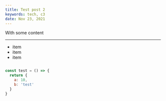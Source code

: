 ```yaml
---
title: Test post 2
keywords: tech, c3
date: Nov 23, 2021
---
```


With some content

---

* item
* item
* item

```jsx

const test = () => {
  return {
    a: 10,
    b: 'test'
  }
}

```